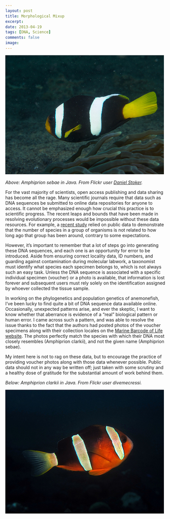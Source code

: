 ```yaml
---
layout: post
title: Morphological Mixup
excerpt: 
date: 2013-04-19
tags: [DNA, Science]
comments: false
image: 
---
```


![Amphiprion sebae](/images/sebae-8205779846_fbb9cfa458.jpeg)

*Above: _Amphiprion sebae_ in Java. From Flickr user [Daniel Stoker](https://www.flickr.com/photos/danielstoker/8205779846/in/set-72157632061919395).*

For the vast majority of scientists, open access publishing and data sharing has become all the rage. Many scientific journals require that data such as DNA sequences be submitted to online data repositories for anyone to access. It cannot be emphasized enough how crucial this practice is to scientific progress. The recent leaps and bounds that have been made in resolving evolutionary processes would be impossible without these data resources. For example, a [recent study](http://journals.plos.org/plosbiology/article?id=10.1371/journal.pbio.1001381) relied on public data to demonstrate that the number of species in a group of organisms is not related to how long ago that group has been around, contrary to some expectations.

However, it’s important to remember that a lot of steps go into generating these DNA sequences, and each one is an opportunity for error to be introduced. Aside from ensuring correct locality data, ID numbers, and guarding against contamination during molecular labwork, a taxonomist must identify what species each specimen belongs to, which is not always such an easy task. Unless the DNA sequence is associated with a specific individual specimen (voucher) or a photo is available, that information is lost forever and subsequent users must rely solely on the identification assigned by whoever collected the tissue sample.

In working on the phylogenetics and population genetics of anemonefish, I’ve been lucky to find quite a bit of DNA sequence data available online. Occasionally, unexpected patterns arise, and ever the skeptic, I want to know whether that aberrance is evidence of a “real” biological pattern or human error. I came across such a pattern, and was able to resolve the issue thanks to the fact that the authors had posted photos of the voucher specimens along with their collection locales on the [Marine Barcode of Life website](http://www.marinebarcoding.org/species/region/1/id/10537). The photos perfectly match the species with which their DNA most closely resembles (Amphiprion clarkii), and not the given name (Amphiprion sebae).

My intent here is not to rag on these data, but to encourage the practice of providing voucher photos along with those data whenever possible. Public data should not in any way be written off; just taken with some scrutiny and a healthy dose of gratitude for the substantial amount of work behind them.

*Below: Amphiprion clarkii in Java. From Flickr user divemecressi.*

![Amphiprion clarkii](/images/clarkii-5603328821_d9c487e03c.jpg)